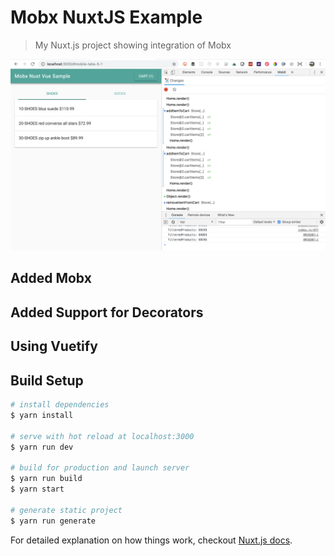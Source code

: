 # Mobx NuxtJS Example

> My  Nuxt.js project showing integration of Mobx

![mobx-nuxt-example/assets/readme.image.png](https://github.com/aaronksaunders/mobx-nuxt-example/blob/master/assets/readme.image.png)

## Added Mobx


## Added Support for Decorators

## Using Vuetify


## Build Setup

``` bash
# install dependencies
$ yarn install

# serve with hot reload at localhost:3000
$ yarn run dev

# build for production and launch server
$ yarn run build
$ yarn start

# generate static project
$ yarn run generate
```

For detailed explanation on how things work, checkout [Nuxt.js docs](https://nuxtjs.org).
